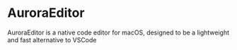 # AuroraEditor

AuroraEditor is a native code editor for macOS, designed to be a lightweight and fast alternative to VSCode